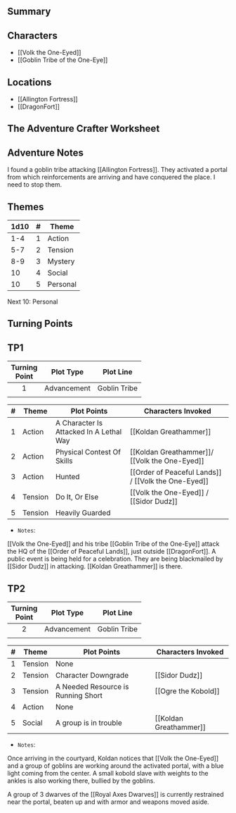 ## Summary

## Characters
- [[Volk the One-Eyed]]
- [[Goblin Tribe of the One-Eye]]
## Locations
- [[Allington Fortress]]
- [[DragonFort]]

## The Adventure Crafter Worksheet

## Adventure Notes

I found a goblin tribe attacking [[Allington Fortress]]. They activated a portal from which reinforcements are arriving and have conquered the place. I need to stop them.

## Themes

| 1d10 | #   | Theme    |
| ---- | --- | -------- |
| 1-4  | 1   | Action   |
| 5-7  | 2   | Tension  |
| 8-9  | 3   | Mystery  |
| 10   | 4   | Social   |
| 10   | 5   | Personal | 

Next 10: Personal

## Turning Points

## TP1
| Turning<br>Point | Plot Type   | Plot Line    |
|:----------------:| ----------- | ------------ |
|        1         | Advancement | Goblin Tribe |
|                  |             |              |

| #   | Theme   | Plot Points                             | Characters Invoked                                       |
| --- | ------- | --------------------------------------- | -------------------------------------------------------- |
| 1   | Action  | A Character Is Attacked In A Lethal Way | [[Koldan Greathammer]]                                   |
| 2   | Action  | Physical Contest Of Skills              | [[Koldan Greathammer]]/ [[Volk the One-Eyed]]       |
| 3   | Action  | Hunted                                  | [[Order of Peaceful Lands]] / [[Volk the One-Eyed]] |
| 4   | Tension | Do It, Or Else                          | [[Volk the One-Eyed]] / [[Sidor Dudz]]              |
| 5   | Tension | Heavily Guarded                         |                                                          |
 
* `Notes`:

[[Volk the One-Eyed]] and his tribe [[Goblin Tribe of the One-Eye]] attack the HQ of the [[Order of Peaceful Lands]], just outside [[DragonFort]]. A public event is being held for a celebration.
They are being blackmailed by [[Sidor Dudz]] in attacking.
[[Koldan Greathammer]] is there.

## TP2
| Turning<br>Point | Plot Type   | Plot Line    |
|:----------------:| ----------- | ------------ |
|        2         | Advancement | Goblin Tribe |
|                  |             |              |

| #   | Theme   | Plot Points                        | Characters Invoked     |
| --- | ------- | ---------------------------------- | ---------------------- |
| 1   | Tension | None                               |                        |
| 2   | Tension | Character Downgrade                | [[Sidor Dudz]]         |
| 3   | Tension | A Needed Resource is Running Short | [[Ogre the Kobold]]    |
| 4   | Action  | None                               |                        |
| 5   | Social  | A group is in trouble              | [[Koldan Greathammer]] |
 
* `Notes`:

Once arriving in the courtyard, Koldan notices that [[Volk the One-Eyed]] and a group of goblins are working around the activated portal, with a blue light coming from the center.
A small kobold slave with weights to the ankles is also working there, bullied by the goblins.

A group of 3 dwarves of the [[Royal Axes Dwarves]] is currently restrained near the portal, beaten up and with armor and weapons moved aside.